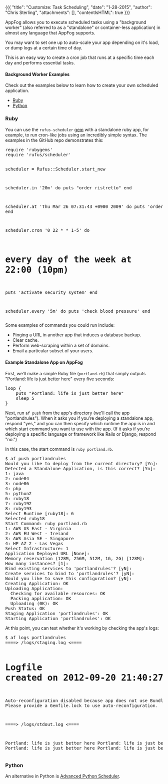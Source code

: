 {{{
  "title": "Customize: Task Scheduling",
  "date": "1-28-2015",
  "author": "Chris Sterling",
  "attachments": [],
  "contentIsHTML": true
}}}

<p>AppFog allows you to execute scheduled tasks using a "background worker" (also referred to as a "standalone" or container-less application) in almost any language that AppFog supports.</p>
<p>You may want to set one up to auto-scale your app depending on it's load, or dump logs at a certain time of day.</p>
<p>This is an easy way to create a cron job that runs at a specific time each day and performs essential tasks.</p>
<h4>Background Worker Examples</h4>
<p>Check out the examples below to learn how to create your own scheduled application.</p>
<ul>
<li><a href="#task-scheduling-ruby">Ruby</a></li>
<li><a href="#task-scheduling-python">Python</a></li>
</ul>
<h3 id="task-scheduling-ruby">Ruby</h3>
<p>You can use the <code>rufus-scheduler</code> <a href="https://github.com/jmettraux/rufus-scheduler">gem</a> with a standalone ruby app, for example, to run cron-like jobs using an incredibly simple syntax. The examples in the GitHub repo demonstrates this:</p>
<pre>require 'rubygems'
require 'rufus/scheduler'

scheduler = Rufus::Scheduler.start_new

scheduler.in '20m' do
  puts "order ristretto"
end

scheduler.at 'Thu Mar 26 07:31:43 +0900 2009' do
  puts 'order pizza'
end

scheduler.cron '0 22 * * 1-5' do
  # every day of the week at 22:00 (10pm)
  puts 'activate security system'
end

scheduler.every '5m' do
  puts 'check blood pressure'
end
</pre>
<p>Some examples of commands you could run include:</p>
<ul>
<li>Pinging a URL in another app that induces a database backup.</li>
<li>Clear cache.</li>
<li>Perform web-scraping within a set of domains.</li>
<li>Email a particular subset of your users.</li>
</ul>
<h4>Example Standalone App on AppFog</h4>
<p>First, we’ll make a simple Ruby file (<code>portland.rb</code>) that simply outputs "Portland: life is just better here" every five seconds:</p>
<pre>loop {
    puts "Portland: life is just better here"
    sleep 5
}
</pre>
<p>Next, run <code>af push</code> from the app's directory (we'll call the app "portlandrules"). When it asks you if you’re deploying a standalone app, respond "yes," and you can then specify which runtime the app is in and which start command you want to use with the app. (If it asks if you’re deploying a specific language or framework like Rails or Django, respond "no.")</p>
<p>In this case, the start command is <code>ruby portland.rb</code>.</p>
<pre>$ af push portlandrules
Would you like to deploy from the current directory? [Yn]:
Detected a Standalone Application, is this correct? [Yn]:
1: java
2: node04
3: node06
4: php
5: python2
6: ruby18
7: ruby192
8: ruby193
Select Runtime [ruby18]: 6
Selected ruby18
Start Command: ruby portland.rb
1: AWS US East - Virginia
2: AWS EU West - Ireland
3: AWS Asia SE - Singapore
4: HP AZ 2 - Las Vegas
Select Infrastructure: 1
Application Deployed URL [None]:
Memory reservation (128M, 256M, 512M, 1G, 2G) [128M]:
How many instances? [1]:
Bind existing services to 'portlandrules'? [yN]:
Create services to bind to 'portlandrules'? [yN]:
Would you like to save this configuration? [yN]:
Creating Application: OK
Uploading Application:
  Checking for available resources: OK
  Packing application: OK
  Uploading (0K): OK
Push Status: OK
Staging Application 'portlandrules': OK
Starting Application 'portlandrules': OK
</pre>
<p>At this point, you can test whether it's working by checking the app's logs:</p>
<pre>$ af logs portlandrules
====&gt; /logs/staging.log &lt;====

# Logfile created on 2012-09-20 21:40:27 +0000 by logger.rb/25413
Auto-reconfiguration disabled because app does not use Bundler.
Please provide a Gemfile.lock to use auto-reconfiguration.

====&gt; /logs/stdout.log &lt;====

Portland: life is just better here
Portland: life is just better here
Portland: life is just better here
Portland: life is just better here
</pre>
<h3 id="task-scheduling-python">Python</h3>
<p>An alternative in Python is <a href="http://packages.python.org/APScheduler/">Advanced Python Scheduler</a>.</p>
